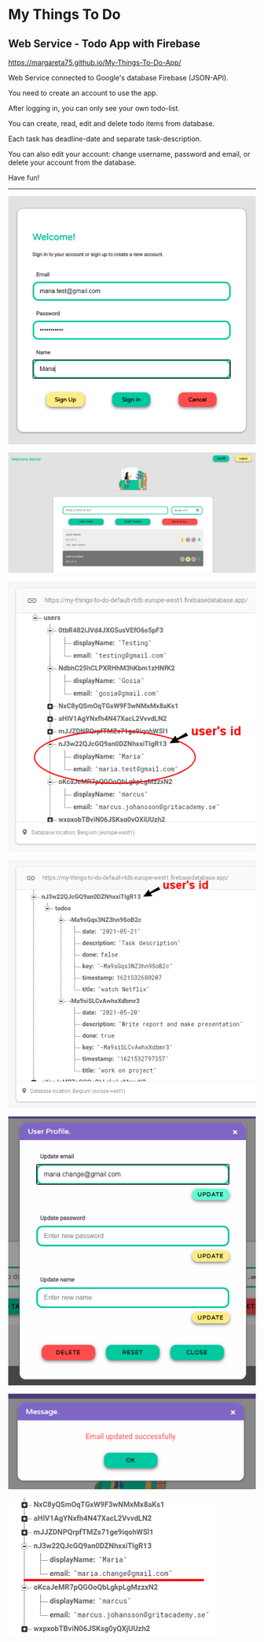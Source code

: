 # My Things To Do 
## Web Service - Todo App with Firebase

https://margareta75.github.io/My-Things-To-Do-App/

Web Service connected to Google's database Firebase (JSON-API).

You need to create an account to use the app.

After logging in, you can only see your own todo-list.

You can create, read, edit and delete todo items from database.

Each task has deadline-date and separate task-description.

You can also edit your account: change username, password and email,
or delete your account from the database.

Have fun!

**********************************************************************************************


![MTTD 1](/images/MTTDver3.0.a.png)

![MTTD 2](/images/MTTDver3.0.b.png)

![MTTD 3](/images/MTTDver3.0.c.png)

![MTTD 4](/images/MTTDver3.0.d.png)

![MTTD 5](/images/MTTDver3.0.e.png)

![MTTD 6](/images/MTTDver3.0.f.png)

![MTTD 7](/images/MTTDver3.0.g.png)

